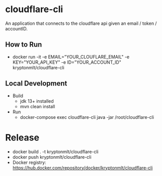 # cloudflare-cli

An application that connects to the cloudflare api given an email / token / accountID.

## How to Run
- docker run -it -e EMAIL="YOUR_CLOUFLARE_EMAIL" -e KEY="YOUR_API_KEY" -e ID="YOUR_ACCOUNT_ID" kryptonmlt/cloudflare-cli
## Local Development
- Build
    - jdk 13+ installed
    - mvn clean install
- Run
    - docker-compose exec cloudflare-cli java -jar /root/cloudflare-cli
# Release
- docker build . -t kryptonmlt/cloudflare-cli
- docker push kryptonmlt/cloudflare-cli
- Docker registry: https://hub.docker.com/repository/docker/kryptonmlt/cloudflare-cli